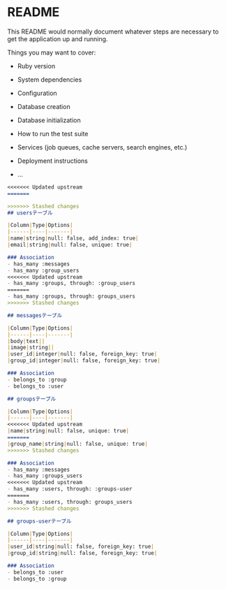 # README

This README would normally document whatever steps are necessary to get the
application up and running.

Things you may want to cover:

* Ruby version

* System dependencies

* Configuration

* Database creation

* Database initialization

* How to run the test suite

* Services (job queues, cache servers, search engines, etc.)

* Deployment instructions

* ...

```README.md
<<<<<<< Updated upstream
=======

>>>>>>> Stashed changes
## usersテーブル

|Column|Type|Options|
|------|----|-------|
|name|string|null: false, add_index: true|
|email|string|null: false, unique: true|

### Association
- has_many :messages
- has_many :group_users
<<<<<<< Updated upstream
- has_many :groups, through: :group_users
=======
- has_many :groups, through: groups_users
>>>>>>> Stashed changes

## messagesテーブル

|Column|Type|Options|
|------|----|-------|
|body|text||
|image|string||
|user_id|integer|null: false, foreign_key: true|
|group_id|integer|null: false, foreign_key: true|

### Association
- belongs_to :group
- belongs_to :user

## groupsテーブル

|Column|Type|Options|
|------|----|-------|
<<<<<<< Updated upstream
|name|string|null: false, unique: true|
=======
|group_name|string|null: false, unique: true|
>>>>>>> Stashed changes

### Association
- has_many :messages
- has_many :groups_users
<<<<<<< Updated upstream
- has_many :users, through: :groups-user
=======
- has_many :users, through: groups_users
>>>>>>> Stashed changes

## groups-userテーブル

|Column|Type|Options|
|------|----|-------|
|user_id|string|null: false, foreign_key: true|
|group_id|string|null: false, foreign_key: true|

### Association
- belongs_to :user
- belongs_to :group

```
